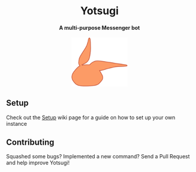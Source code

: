 <div align="center">
    <h1>Yotsugi</h1>
    <h4>A multi-purpose Messenger bot</h4>
    <img src="docs/logo.png" width="30%" />
</div>

## Setup

Check out the [Setup](https://github.com/caguiclajmg/yotsugi/wiki/Setup) wiki page for a guide on how to set up your own instance

## Contributing

Squashed some bugs? Implemented a new command? Send a Pull Request and help improve Yotsugi!
